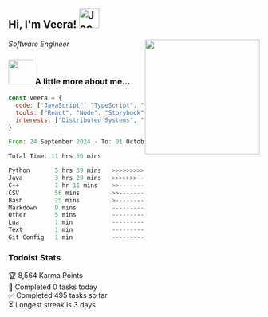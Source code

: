 <h2> Hi, I'm Veera! <img src="https://raw.githubusercontent.com/Tarikul-Islam-Anik/Animated-Fluent-Emojis/master/Emojis/Activities/Jack-O-Lantern.png" alt="Jack-O-Lantern" width="40" height="40" /></h2>
<img align='right' src="https://user-images.githubusercontent.com/74038190/213911110-aedbef38-a29f-4b6b-a65c-11608b4f75a5.gif" width="230">
<p><em>Software Engineer</em></p>


### <img src="https://user-images.githubusercontent.com/74038190/216656963-09118229-8a9e-4af0-910c-c37f35f2e210.gif" width="50"> A little more about me...  

```javascript
const veera = {
  code: ["JavaScript", "TypeScript", "HTML", "CSS", "Python", "Java", "C++"],
  tools: ["React", "Node", "Storybook", "Docker", "Next.JS", "Node", "AWS", "gRPC"],
  interests: ["Distributed Systems", "Cloud Computing", "Machine Learning", "Enterprise Software", "AI"]
}
```

<!--START_SECTION:waka-->

```rust
From: 24 September 2024 - To: 01 October 2024

Total Time: 11 hrs 56 mins

Python       5 hrs 39 mins   >>>>>>>>>>>>-------------   47.06 %
Java         3 hrs 29 mins   >>>>>>>------------------   28.98 %
C++          1 hr 11 mins    >>-----------------------   09.88 %
CSV          56 mins         >>-----------------------   07.79 %
Bash         25 mins         >------------------------   03.52 %
Markdown     9 mins          -------------------------   01.37 %
Other        5 mins          -------------------------   00.74 %
Lua          1 min           -------------------------   00.25 %
Text         1 min           -------------------------   00.15 %
Git Config   1 min           -------------------------   00.15 %
```

<!--END_SECTION:waka-->


### Todoist Stats

<!-- TODO-IST:START -->
🏆  8,564 Karma Points           
🌸  Completed 0 tasks today           
✅  Completed 495 tasks so far           
⏳  Longest streak is 3 days
<!-- TODO-IST:END -->
<!--
Profile views:
[![](https://visitcount.itsvg.in/api?id=veeravivekt&label=Profile%20Views&color=1&icon=2&pretty=false)](https://visitcount.itsvg.in)
-->
